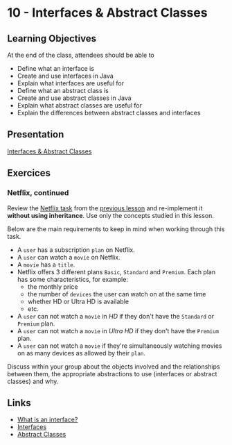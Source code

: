 # 10 - Interfaces & Abstract Classes

<Teacher name="Faiçal"></Teacher>

## Learning Objectives

At the end of the class, attendees should be able to

- Define what an interface is
- Create and use interfaces in Java
- Explain what interfaces are useful for
- Define what an abstract class is
- Create and use abstract classes in Java
- Explain what abstract classes are useful for
- Explain the differences between abstract classes and interfaces

## Presentation

[Interfaces & Abstract Classes](https://speakerdeck.com/ftchirou/interfaces-and-abstract-classes-in-java)

## Exercices

### Netflix, continued

Review the [Netflix task](http://localhost:8080/lessons/09-interitance.html#inheritance) from the [previous lesson](http://localhost:8080/lessons/09-interitance.html) and re-implement it **without using inheritance**. Use only the concepts studied in this lesson.

Below are the main requirements to keep in mind when working through this task.

- A `user` has a subscription `plan` on Netflix.
- A `user` can watch a `movie` on Netflix.
- A `movie` has a `title`.
- Netflix offers 3 different plans `Basic`, `Standard` and `Premium`. Each plan has some characteristics, for example: 
    - the  monthly price
    - the number of `devices` the user can watch on at the same time
    - whether HD or Ultra HD is available
    - etc.
- A `user` can not watch a `movie` in *HD* if they don't have the `Standard` or `Premium` plan.
- A `user` can not watch a `movie` in *Ultra HD* if they don't have the `Premium` plan.
- A `user` can not watch a `movie` if they're simultaneously watching movies on as many devices as allowed by their `plan`.

Discuss within your group about the objects involved and the relationships between them, the appropriate abstractions to use (interfaces or abstract classes) and why.

## Links

- [What is an interface?](https://docs.oracle.com/javase/tutorial/java/concepts/interface.html)
- [Interfaces](https://docs.oracle.com/javase/tutorial/java/IandI/createinterface.html)
- [Abstract Classes](https://docs.oracle.com/javase/tutorial/java/IandI/abstract.html)